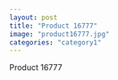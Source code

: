 ```yaml
---
layout: post
title: "Product 16777"
image: "product16777.jpg"
categories: "category1"
---
```

Product 16777
